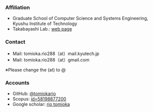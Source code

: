 ### Affiliation
- Graduate School of Computer Science and Systems Engineering, Kyushu Institute of Technology
- Takabayashi Lab.: [web page](http://ba84.starfree.jp/index.html)


### Contact

- Mail: tomioka.rio288（at）mail.kyutech.jp 
- Mail: tomioka.rio288（at）gmail.com 

※Please change the (at) to @

### Accounts
- GitHub: [@tomiokario](https://github.com/tomiokario)
- Scopus: [id=58198877200 ](https://www.scopus.com/authid/detail.uri?authorId=58198877200)
- Google scholar: [rio tomioka](https://scholar.google.co.jp/citations?hl=ja&user=15WrAiYAAAAJ&view_op=list_works&authuser=2&gmla=AETOMgGLOlj9mEF4kGQxV_Dc8_FDvt9j5J9PBNxmGexBuSs9z-DCXMonXGG3VRJn5j0R-9YIZ6b01K-SIZ7XI6PpJwR4oMktM3KBLvx3Zg7AdrvM9Sd40SflSkA)